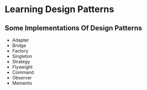 # Learning Design Patterns
## Some Implementations Of Design Patterns

- Adapter
- Bridge
- Factory
- Singleton
- Strategy
- Flyweight
- Command
- Observer
- Memento
